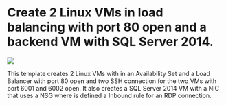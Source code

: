 # Create 2 Linux VMs in load balancing with port 80 open and a backend VM with SQL Server 2014.

<a href="https://portal.azure.com/#create/Microsoft.Template/uri/https%3A%2F%2Fraw.githubusercontent.com%2Fpietrobr%2Fazure-quickstart-templates%2Fmaster%2F201-2fe-linux-lb80-ssh-1be-win-nsg-rdp%2Fazuredeploy.json" target="_blank">
    <img src="http://azuredeploy.net/deploybutton.png"/>
</a>

This template creates 2 Linux VMs with in an Availability Set and a Load Balancer with port 80 open and two SSH connection for the two VMs with port 6001 and 6002 open. It also creates a SQL Server 2014 VM with a NIC that uses a NSG where is defined a Inbound rule for an RDP connection.
